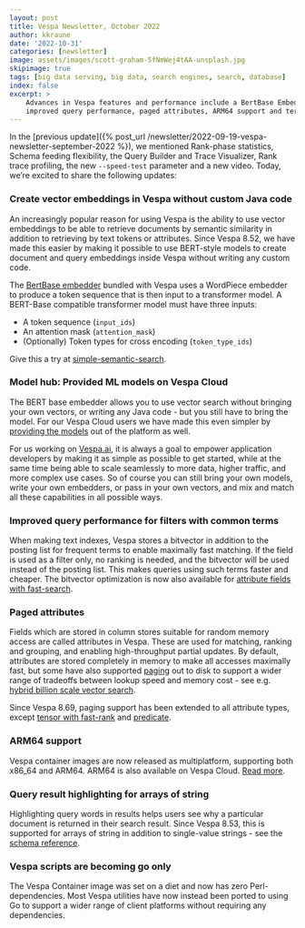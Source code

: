 ```yaml
---
layout: post
title: Vespa Newsletter, October 2022
author: kkraune
date: '2022-10-31'
categories: [newsletter]
image: assets/images/scott-graham-5fNmWej4tAA-unsplash.jpg
skipimage: true
tags: [big data serving, big data, search engines, search, database]
index: false
excerpt: >
    Advances in Vespa features and performance include a BertBase Embedder / model hub,
    improved query performance, paged attributes, ARM64 support and term bolding in string arrays.
---
```


In the [previous update]({% post_url /newsletter/2022-09-19-vespa-newsletter-september-2022 %}),
we mentioned Rank-phase statistics, Schema feeding flexibility, the Query Builder and Trace Visualizer,
Rank trace profiling, the new `--speed-test` parameter and a new video.
Today, we’re excited to share the following updates:


### Create vector embeddings in Vespa without custom Java code
An increasingly popular reason for using Vespa is the ability to use vector embeddings
to be able to retrieve documents by semantic similarity in addition to retrieving by text tokens or attributes.
Since Vespa 8.52, we have made this easier by making it possible to use BERT-style models
to create document and query embeddings inside Vespa without writing any custom code.

The [BertBase embedder](https://docs.vespa.ai/en/embedding.html#bert-embedder) bundled with Vespa
uses a WordPiece embedder to produce a token sequence that is then input to a transformer model.
A BERT-Base compatible transformer model must have three inputs:
*  A token sequence (`input_ids`)
*  An attention mask (`attention_mask`)
*  (Optionally) Token types for cross encoding (`token_type_ids`)

Give this a try at
[simple-semantic-search](https://github.com/vespa-engine/sample-apps/tree/master/simple-semantic-search).



### Model hub: Provided ML models on Vespa Cloud
The BERT base embedder allows you to use vector search without bringing your own vectors, or writing any Java code -
but you still have to bring the model.
For our Vespa Cloud users we have made this even simpler by
[providing the models](https://cloud.vespa.ai/en/model-hub) out of the platform as well.

For us working on [Vespa.ai](https://vespa.ai/), it is always a goal to empower application developers
by making it as simple as possible to get started,
while at the same time being able to scale seamlessly to more data, higher traffic, and more complex use cases.
So of course you can still bring your own models, write your own embedders, or pass in your own vectors,
and mix and match all these capabilities in all possible ways.



### Improved query performance for filters with common terms
When making text indexes,
Vespa stores a bitvector in addition to the posting list for frequent terms to enable maximally fast matching.
If the field is used as a filter only, no ranking is needed,
and the bitvector will be used instead of the posting list.
This makes queries using such terms faster and cheaper.
The bitvector optimization is now also available for
[attribute fields with fast-search](https://docs.vespa.ai/en/attributes.html).



### Paged attributes
Fields which are stored in column stores suitable for random memory access are called attributes in Vespa.
These are used for matching, ranking and grouping, and enabling high-throughput partial updates.
By default, attributes are stored completely in memory to make all accesses maximally fast,
but some have also supported [paging](https://docs.vespa.ai/en/attributes.html#paged-attributes) out to disk
to support a wider range of tradeoffs between lookup speed and memory cost -
see e.g. [hybrid billion scale vector search](https://blog.vespa.ai/vespa-hybrid-billion-scale-vector-search/).

Since Vespa 8.69, paging support has been extended to all attribute types,
except [tensor with fast-rank](https://docs.vespa.ai/en/reference/schema-reference.html#attribute) and
[predicate](https://docs.vespa.ai/en/predicate-fields.html).



### ARM64 support
Vespa container images are now released as multiplatform, supporting both x86_64 and ARM64.
ARM64 is also available on Vespa Cloud.
[Read more](https://blog.vespa.ai/vespa-on-arm64/).



### Query result highlighting for arrays of string
Highlighting query words in results helps users see why a particular document is returned in their search result.
Since Vespa 8.53, this is supported for arrays of string in addition to single-value strings -
see the [schema reference](https://docs.vespa.ai/en/reference/schema-reference.html#bolding).



### Vespa scripts are becoming go only
The Vespa Container image was set on a diet and now has zero Perl-dependencies.
Most Vespa utilities have now instead been ported to using Go to support a wider range of client platforms
without requiring any dependencies.
